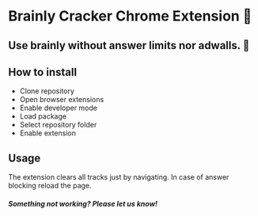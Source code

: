 # Brainly Cracker Chrome Extension 🍪

## Use brainly without answer limits nor adwalls. 🧠

## How to install

- Clone repository
- Open browser extensions
- Enable developer mode
- Load package
- Select repository folder
- Enable extension

## Usage

The extension clears all tracks just by navigating. In case of answer blocking reload the page.

##### Something not working? Please let us know!
